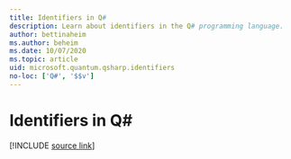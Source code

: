 ```yaml
---
title: Identifiers in Q#
description: Learn about identifiers in the Q# programming language.
author: bettinaheim
ms.author: beheim
ms.date: 10/07/2020
ms.topic: article
uid: microsoft.quantum.qsharp.identifiers
no-loc: ['Q#', '$$v']
---
```


# Identifiers in Q#

[!INCLUDE [source link](~/includes/qsharp-language/Specifications/Language/3_Expressions/Identifiers.md)]

